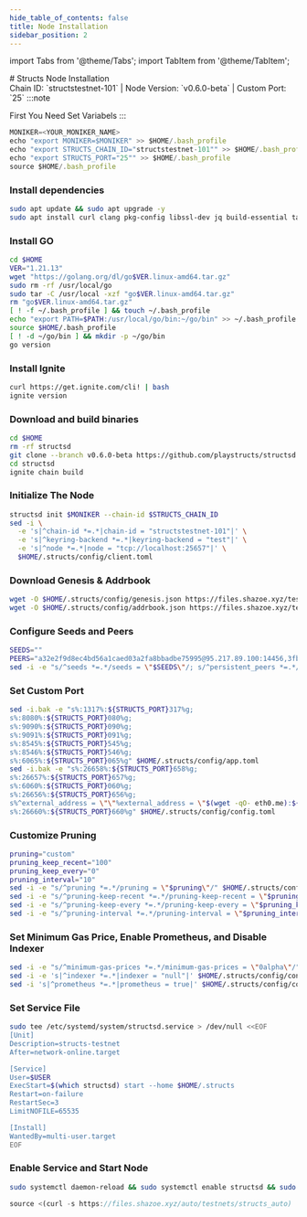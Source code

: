 ```yaml
---
hide_table_of_contents: false
title: Node Installation
sidebar_position: 2
---
```


import Tabs from '@theme/Tabs';
import TabItem from '@theme/TabItem';

<div className="h1-with-icon icon-structs">
# Structs Node Installation
</div>
<span className="sub-lines"> 
Chain ID: `structstestnet-101` | Node Version: `v0.6.0-beta` | Custom Port: `25`
</span>

<Tabs>

  <TabItem value="manual Installation" label="Manual Installation">
:::note

First You Need Set Variabels
:::

```js
MONIKER=<YOUR_MONIKER_NAME>
echo "export MONIKER=$MONIKER" >> $HOME/.bash_profile
echo "export STRUCTS_CHAIN_ID="structstestnet-101"" >> $HOME/.bash_profile
echo "export STRUCTS_PORT="25"" >> $HOME/.bash_profile
source $HOME/.bash_profile
```

### Install dependencies

```bash
sudo apt update && sudo apt upgrade -y
sudo apt install curl clang pkg-config libssl-dev jq build-essential tar wget  bsdmainutils git make ncdu gcc git jq htop tmux chrony liblz4-tool fail2ban -y
```

### Install GO

```bash
cd $HOME
VER="1.21.13"
wget "https://golang.org/dl/go$VER.linux-amd64.tar.gz"
sudo rm -rf /usr/local/go
sudo tar -C /usr/local -xzf "go$VER.linux-amd64.tar.gz"
rm "go$VER.linux-amd64.tar.gz"
[ ! -f ~/.bash_profile ] && touch ~/.bash_profile
echo "export PATH=$PATH:/usr/local/go/bin:~/go/bin" >> ~/.bash_profile
source $HOME/.bash_profile
[ ! -d ~/go/bin ] && mkdir -p ~/go/bin
go version
```

### Install Ignite

```bash
curl https://get.ignite.com/cli! | bash
ignite version
```

### Download and build binaries

```bash
cd $HOME
rm -rf structsd
git clone --branch v0.6.0-beta https://github.com/playstructs/structsd.git
cd structsd
ignite chain build
```

### Initialize The Node

```bash
structsd init $MONIKER --chain-id $STRUCTS_CHAIN_ID
sed -i \
  -e 's|^chain-id *=.*|chain-id = "structstestnet-101"|' \
  -e 's|^keyring-backend *=.*|keyring-backend = "test"|' \
  -e 's|^node *=.*|node = "tcp://localhost:25657"|' \
  $HOME/.structs/config/client.toml
```

### Download Genesis & Addrbook

```bash
wget -O $HOME/.structs/config/genesis.json https://files.shazoe.xyz/testnets/structs/genesis.json
wget -O $HOME/.structs/config/addrbook.json https://files.shazoe.xyz/testnets/structs/addrbook.json
```

### Configure Seeds and Peers

```bash
SEEDS=""
PEERS="a32e2f9d8ec4bd56a1caed03a2fa8bbadbe75995@95.217.89.100:14456,3fba9d1c730954bd02edd712de244f2e97e5e13c@88.99.61.53:32656,fd3cc5f0769dea1b520c3d3eea230a2f196c5693@144.76.92.22:10656,f9ff152e331904924c26a4f8b1f46e859d574342@155.138.142.145:26656,197cfbe9f1c7bb8446a9e217d6e3710014bdc496@95.111.248.136:26656,372e686bc84528d9beccf15429f94846cd0f54d8@159.69.193.68:11656,8450315267be7073317c52432a1a8f7a94e039b8@192.155.91.61:26656,9b5164e4ae58f1a5e8f7a8681216dc79cf111aef@188.165.226.46:26696,09e8f5be4c58c0a8ddf5596742a2322431523f2f@216.128.181.240:26656,4d6a8ba29019e2af39910edad5665d8d91d46dde@65.21.32.216:60856"
sed -i -e "s/^seeds *=.*/seeds = \"$SEEDS\"/; s/^persistent_peers *=.*/persistent_peers = \"$PEERS\"/" $HOME/.structs/config/config.toml
```

### Set Custom Port

```bash
sed -i.bak -e "s%:1317%:${STRUCTS_PORT}317%g;
s%:8080%:${STRUCTS_PORT}080%g;
s%:9090%:${STRUCTS_PORT}090%g;
s%:9091%:${STRUCTS_PORT}091%g;
s%:8545%:${STRUCTS_PORT}545%g;
s%:8546%:${STRUCTS_PORT}546%g;
s%:6065%:${STRUCTS_PORT}065%g" $HOME/.structs/config/app.toml
sed -i.bak -e "s%:26658%:${STRUCTS_PORT}658%g;
s%:26657%:${STRUCTS_PORT}657%g;
s%:6060%:${STRUCTS_PORT}060%g;
s%:26656%:${STRUCTS_PORT}656%g;
s%^external_address = \"\"%external_address = \"$(wget -qO- eth0.me):${STRUCTS_PORT}656\"%;
s%:26660%:${STRUCTS_PORT}660%g" $HOME/.structs/config/config.toml
```

### Customize Pruning

```bash
pruning="custom"
pruning_keep_recent="100"
pruning_keep_every="0"
pruning_interval="10"
sed -i -e "s/^pruning *=.*/pruning = \"$pruning\"/" $HOME/.structs/config/app.toml
sed -i -e "s/^pruning-keep-recent *=.*/pruning-keep-recent = \"$pruning_keep_recent\"/" $HOME/.structs/config/app.toml
sed -i -e "s/^pruning-keep-every *=.*/pruning-keep-every = \"$pruning_keep_every\"/" $HOME/.structs/config/app.toml
sed -i -e "s/^pruning-interval *=.*/pruning-interval = \"$pruning_interval\"/" $HOME/.structs/config/app.toml
```

### Set Minimum Gas Price, Enable Prometheus, and Disable Indexer

```bash
sed -i -e "s/^minimum-gas-prices *=.*/minimum-gas-prices = \"0alpha\"/" $HOME/.structs/config/app.toml
sed -i -e 's|^indexer *=.*|indexer = "null"|' $HOME/.structs/config/config.toml
sed -i 's|^prometheus *=.*|prometheus = true|' $HOME/.structs/config/config.toml
```

### Set Service File

```bash
sudo tee /etc/systemd/system/structsd.service > /dev/null <<EOF
[Unit]
Description=structs-testnet
After=network-online.target

[Service]
User=$USER
ExecStart=$(which structsd) start --home $HOME/.structs
Restart=on-failure
RestartSec=3
LimitNOFILE=65535

[Install]
WantedBy=multi-user.target
EOF
```

### Enable Service and Start Node

```bash
sudo systemctl daemon-reload && sudo systemctl enable structsd && sudo systemctl start structsd && sudo journalctl -fu structsd -o cat
```

  </TabItem>

  <TabItem value="auto installation" label="Auto Installation">

```js
source <(curl -s https://files.shazoe.xyz/auto/testnets/structs_auto)
```

  </TabItem>
</Tabs>
